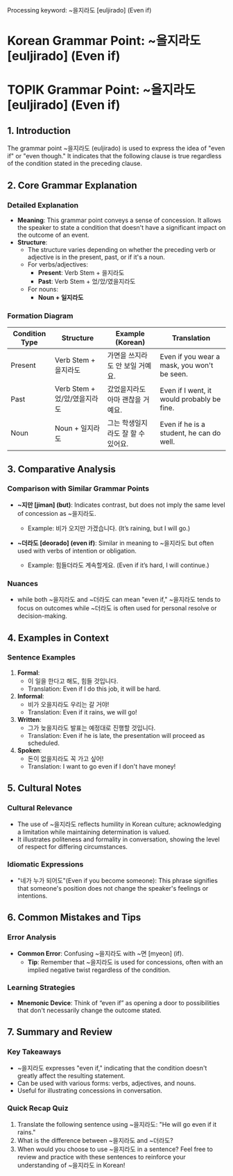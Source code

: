 Processing keyword: ~을지라도 [euljirado] (Even if)
# Korean Grammar Point: ~을지라도 [euljirado] (Even if)
# TOPIK Grammar Point: ~을지라도 [euljirado] (Even if)
## 1. Introduction
The grammar point ~을지라도 (euljirado) is used to express the idea of "even if" or "even though." It indicates that the following clause is true regardless of the condition stated in the preceding clause. 
## 2. Core Grammar Explanation
### Detailed Explanation
- **Meaning**: This grammar point conveys a sense of concession. It allows the speaker to state a condition that doesn't have a significant impact on the outcome of an event.
- **Structure**: 
  - The structure varies depending on whether the preceding verb or adjective is in the present, past, or if it's a noun.
  - For verbs/adjectives:
    - **Present**: Verb Stem + 을지라도
    - **Past**: Verb Stem + 었/았/였을지라도
  - For nouns:
    - **Noun + 일지라도**
### Formation Diagram
| Condition Type       | Structure                     | Example (Korean)                  | Translation                          |
|----------------------|-------------------------------|-----------------------------------|--------------------------------------|
| Present              | Verb Stem + 을지라도          | 가면을 쓰지라도 안 보일 거예요.    | Even if you wear a mask, you won't be seen. |
| Past                 | Verb Stem + 었/았/였을지라도  | 갔었을지라도 아마 괜찮을 거예요.   | Even if I went, it would probably be fine. |
| Noun                 | Noun + 일지라도               | 그는 학생일지라도 잘 할 수 있어요.| Even if he is a student, he can do well.  |
## 3. Comparative Analysis
### Comparison with Similar Grammar Points
- **~지만 [jiman] (but)**: Indicates contrast, but does not imply the same level of concession as ~을지라도. 
  - Example: 비가 오지만 가겠습니다. (It’s raining, but I will go.)
  
- **~더라도 [deorado] (even if)**: Similar in meaning to ~을지라도 but often used with verbs of intention or obligation.
  - Example: 힘들더라도 계속할게요. (Even if it’s hard, I will continue.)
### Nuances
- while both ~을지라도 and ~더라도 can mean "even if," ~을지라도 tends to focus on outcomes while ~더라도 is often used for personal resolve or decision-making.
## 4. Examples in Context
### Sentence Examples
1. **Formal**: 
   - 이 일을 한다고 해도, 힘들 것입니다.
   - Translation: Even if I do this job, it will be hard.
2. **Informal**:
   - 비가 오을지라도 우리는 갈 거야!
   - Translation: Even if it rains, we will go!
3. **Written**:
   - 그가 늦을지라도 발표는 예정대로 진행할 것입니다.
   - Translation: Even if he is late, the presentation will proceed as scheduled.
4. **Spoken**:
   - 돈이 없을지라도 꼭 가고 싶어!
   - Translation: I want to go even if I don't have money!
## 5. Cultural Notes
### Cultural Relevance
- The use of ~을지라도 reflects humility in Korean culture; acknowledging a limitation while maintaining determination is valued.
- It illustrates politeness and formality in conversation, showing the level of respect for differing circumstances. 
### Idiomatic Expressions
- "네가 누가 되어도"(Even if you become someone): This phrase signifies that someone's position does not change the speaker's feelings or intentions.
## 6. Common Mistakes and Tips
### Error Analysis
- **Common Error**: Confusing ~을지라도 with ~면 [myeon] (if).
  - **Tip**: Remember that ~을지라도 is used for concessions, often with an implied negative twist regardless of the condition.
### Learning Strategies
- **Mnemonic Device**: Think of “even if” as opening a door to possibilities that don't necessarily change the outcome stated.
## 7. Summary and Review
### Key Takeaways
- ~을지라도 expresses "even if," indicating that the condition doesn't greatly affect the resulting statement.
- Can be used with various forms: verbs, adjectives, and nouns.
- Useful for illustrating concessions in conversation.
### Quick Recap Quiz
1. Translate the following sentence using ~을지라도: "He will go even if it rains."
2. What is the difference between ~을지라도 and ~더라도?
3. When would you choose to use ~을지라도 in a sentence?
Feel free to review and practice with these sentences to reinforce your understanding of ~을지라도 in Korean!
